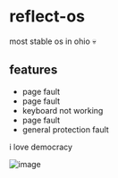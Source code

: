 # reflect-os
most stable os in ohio :skull:

## features
+ page fault
+ page fault
+ keyboard not working
+ page fault
+ general protection fault

i love democracy

![image](https://user-images.githubusercontent.com/69575053/209393972-bced4847-5912-48ef-9478-67f911400ba0.png)
